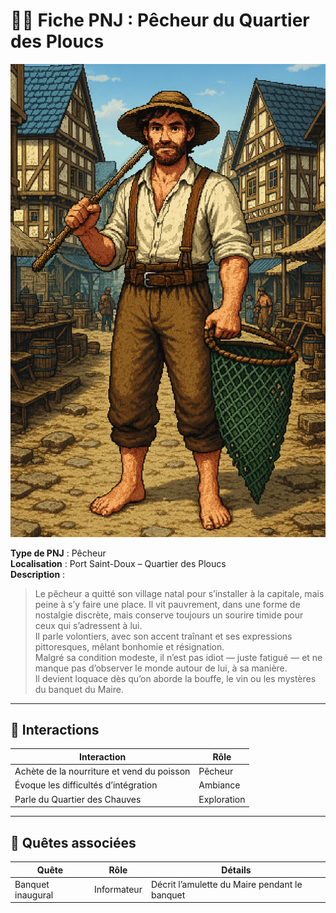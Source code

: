 # 🧍‍♂️ Fiche PNJ : Pêcheur du Quartier des Ploucs

![pecheur-du-quartier-des-ploucs.png](../../assets/img/chapter1/npc/pecheur-du-quartier-des-ploucs.png)

**Type de PNJ** : Pêcheur  
**Localisation** : Port Saint-Doux – Quartier des Ploucs  
**Description** :
> Le pêcheur a quitté son village natal pour s’installer à la capitale, mais peine à s’y faire une place. Il vit
> pauvrement, dans une forme de nostalgie discrète, mais conserve toujours un sourire timide pour ceux qui s’adressent à
> lui.  
> Il parle volontiers, avec son accent traînant et ses expressions pittoresques, mêlant bonhomie et résignation.  
> Malgré sa condition modeste, il n’est pas idiot — juste fatigué — et ne manque pas d’observer le monde autour de lui,
> à sa manière.  
> Il devient loquace dès qu’on aborde la bouffe, le vin ou les mystères du banquet du Maire.

---

## 💬 Interactions

| Interaction                                | Rôle        |
|--------------------------------------------|-------------|
| Achète de la nourriture et vend du poisson | Pêcheur     |
| Évoque les difficultés d’intégration       | Ambiance    |
| Parle du Quartier des Chauves              | Exploration |

---

## 📜 Quêtes associées

| Quête             | Rôle        | Détails                                       |
|-------------------|-------------|-----------------------------------------------|
| Banquet inaugural | Informateur | Décrit l’amulette du Maire pendant le banquet |
